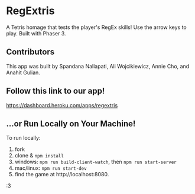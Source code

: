 # RegExtris

A Tetris homage that tests the player's RegEx skills! 
Use the arrow keys to play. Built with Phaser 3. 

## Contributors

This app was built by Spandana Nallapati, Ali Wojcikiewicz,
Annie Cho, and Anahit Gulian.

## Follow this link to our app!

https://dashboard.heroku.com/apps/regextris

## ...or Run Locally on Your Machine!

To run locally: 
1. fork
2. clone & `npm install`
3. windows: `npm run build-client-watch`, then `npm run start-server`
4. mac/linux: `npm run start-dev`   
5. find the game at http://localhost:8080. 

:3
